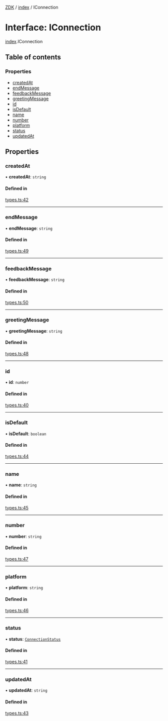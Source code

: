 [ZDK](../README.md) / [index](../modules/index.md) / IConnection

# Interface: IConnection

[index](../modules/index.md).IConnection

## Table of contents

### Properties

- [createdAt](index.IConnection.md#createdat)
- [endMessage](index.IConnection.md#endmessage)
- [feedbackMessage](index.IConnection.md#feedbackmessage)
- [greetingMessage](index.IConnection.md#greetingmessage)
- [id](index.IConnection.md#id)
- [isDefault](index.IConnection.md#isdefault)
- [name](index.IConnection.md#name)
- [number](index.IConnection.md#number)
- [platform](index.IConnection.md#platform)
- [status](index.IConnection.md#status)
- [updatedAt](index.IConnection.md#updatedat)

## Properties

### createdAt

• **createdAt**: `string`

#### Defined in

[types.ts:42](https://github.com/innovtech-developers/zdk/blob/6a76e78c508b6f3ff70b928b5924e5ccba332fad/src/types.ts#L42)

___

### endMessage

• **endMessage**: `string`

#### Defined in

[types.ts:49](https://github.com/innovtech-developers/zdk/blob/6a76e78c508b6f3ff70b928b5924e5ccba332fad/src/types.ts#L49)

___

### feedbackMessage

• **feedbackMessage**: `string`

#### Defined in

[types.ts:50](https://github.com/innovtech-developers/zdk/blob/6a76e78c508b6f3ff70b928b5924e5ccba332fad/src/types.ts#L50)

___

### greetingMessage

• **greetingMessage**: `string`

#### Defined in

[types.ts:48](https://github.com/innovtech-developers/zdk/blob/6a76e78c508b6f3ff70b928b5924e5ccba332fad/src/types.ts#L48)

___

### id

• **id**: `number`

#### Defined in

[types.ts:40](https://github.com/innovtech-developers/zdk/blob/6a76e78c508b6f3ff70b928b5924e5ccba332fad/src/types.ts#L40)

___

### isDefault

• **isDefault**: `boolean`

#### Defined in

[types.ts:44](https://github.com/innovtech-developers/zdk/blob/6a76e78c508b6f3ff70b928b5924e5ccba332fad/src/types.ts#L44)

___

### name

• **name**: `string`

#### Defined in

[types.ts:45](https://github.com/innovtech-developers/zdk/blob/6a76e78c508b6f3ff70b928b5924e5ccba332fad/src/types.ts#L45)

___

### number

• **number**: `string`

#### Defined in

[types.ts:47](https://github.com/innovtech-developers/zdk/blob/6a76e78c508b6f3ff70b928b5924e5ccba332fad/src/types.ts#L47)

___

### platform

• **platform**: `string`

#### Defined in

[types.ts:46](https://github.com/innovtech-developers/zdk/blob/6a76e78c508b6f3ff70b928b5924e5ccba332fad/src/types.ts#L46)

___

### status

• **status**: [`ConnectionStatus`](../modules/index.md#connectionstatus)

#### Defined in

[types.ts:41](https://github.com/innovtech-developers/zdk/blob/6a76e78c508b6f3ff70b928b5924e5ccba332fad/src/types.ts#L41)

___

### updatedAt

• **updatedAt**: `string`

#### Defined in

[types.ts:43](https://github.com/innovtech-developers/zdk/blob/6a76e78c508b6f3ff70b928b5924e5ccba332fad/src/types.ts#L43)
